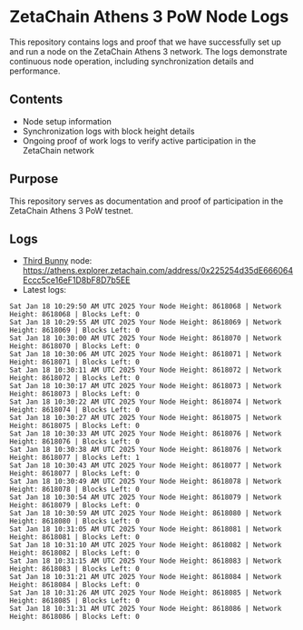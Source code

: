 # ZetaChain Athens 3 PoW Node Logs
This repository contains logs and proof that we have successfully set up and run a node on the ZetaChain Athens 3 network. The logs demonstrate continuous node operation, including synchronization details and performance.

## Contents
- Node setup information
- Synchronization logs with block height details
- Ongoing proof of work logs to verify active participation in the ZetaChain network

## Purpose
This repository serves as documentation and proof of participation in the ZetaChain Athens 3 PoW testnet.

## Logs

- [Third Bunny](https://thirdbunny.xyz/) node: https://athens.explorer.zetachain.com/address/0x225254d35dE666064Eccc5ce16eF1D8bF8D7b5EE
- Latest logs:
```
Sat Jan 18 10:29:50 AM UTC 2025 Your Node Height: 8618068 | Network Height: 8618068 | Blocks Left: 0
Sat Jan 18 10:29:55 AM UTC 2025 Your Node Height: 8618069 | Network Height: 8618069 | Blocks Left: 0
Sat Jan 18 10:30:00 AM UTC 2025 Your Node Height: 8618070 | Network Height: 8618070 | Blocks Left: 0
Sat Jan 18 10:30:06 AM UTC 2025 Your Node Height: 8618071 | Network Height: 8618071 | Blocks Left: 0
Sat Jan 18 10:30:11 AM UTC 2025 Your Node Height: 8618072 | Network Height: 8618072 | Blocks Left: 0
Sat Jan 18 10:30:17 AM UTC 2025 Your Node Height: 8618073 | Network Height: 8618073 | Blocks Left: 0
Sat Jan 18 10:30:22 AM UTC 2025 Your Node Height: 8618074 | Network Height: 8618074 | Blocks Left: 0
Sat Jan 18 10:30:27 AM UTC 2025 Your Node Height: 8618075 | Network Height: 8618075 | Blocks Left: 0
Sat Jan 18 10:30:33 AM UTC 2025 Your Node Height: 8618076 | Network Height: 8618076 | Blocks Left: 0
Sat Jan 18 10:30:38 AM UTC 2025 Your Node Height: 8618076 | Network Height: 8618077 | Blocks Left: 1
Sat Jan 18 10:30:43 AM UTC 2025 Your Node Height: 8618077 | Network Height: 8618077 | Blocks Left: 0
Sat Jan 18 10:30:49 AM UTC 2025 Your Node Height: 8618078 | Network Height: 8618078 | Blocks Left: 0
Sat Jan 18 10:30:54 AM UTC 2025 Your Node Height: 8618079 | Network Height: 8618079 | Blocks Left: 0
Sat Jan 18 10:30:59 AM UTC 2025 Your Node Height: 8618080 | Network Height: 8618080 | Blocks Left: 0
Sat Jan 18 10:31:05 AM UTC 2025 Your Node Height: 8618081 | Network Height: 8618081 | Blocks Left: 0
Sat Jan 18 10:31:10 AM UTC 2025 Your Node Height: 8618082 | Network Height: 8618082 | Blocks Left: 0
Sat Jan 18 10:31:15 AM UTC 2025 Your Node Height: 8618083 | Network Height: 8618083 | Blocks Left: 0
Sat Jan 18 10:31:21 AM UTC 2025 Your Node Height: 8618084 | Network Height: 8618084 | Blocks Left: 0
Sat Jan 18 10:31:26 AM UTC 2025 Your Node Height: 8618085 | Network Height: 8618085 | Blocks Left: 0
Sat Jan 18 10:31:31 AM UTC 2025 Your Node Height: 8618086 | Network Height: 8618086 | Blocks Left: 0
```
